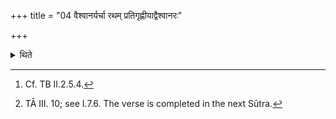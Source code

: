 +++
title = "04 वैश्वानर्यर्चा रथम् प्रतिगृह्णीयाद्वैश्वानरः"

+++

<details><summary>थिते</summary>

4. With a verse addressed to Vaiśvānara, one should accept chariot[^1] : (the verse begins with) vaisvānaraḥ pratnathā nākam-āruhad...[^2]   

[^1]: Cf. TB II.2.5.4.  

[^2]: TĀ III. 10; see I.7.6. The verse is completed in the next Sūtra.  
</details>
